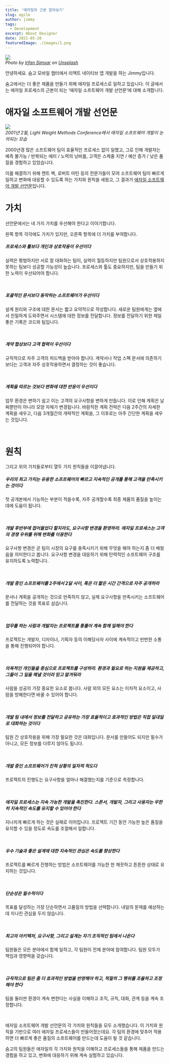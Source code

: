 ```yaml
---
title: '애자일의 근본 알아보기'
slug: agile
author: jimmy
tags:
  - Development
excerpt: About Designer
date: 2021-05-20
featuredImage: ./images/1.png
---
```


![](./images/1.jpeg)  
_Photo by <u>[Irfan Simsar](https://unsplash.com/@irfansimsar?utm_source=medium&utm_medium=referral)</u> on <u>[Unsplash](https://unsplash.com/?utm_source=medium&utm_medium=referral)</u>_

안녕하세요. 숨고 모바일 챕터에서 리액트 네이티브 앱 개발을 하는 Jimmy입니다.

숨고에서는 더 좋은 제품을 만들기 위해 애자일 프로세스로 일하고 있습니다. 이 글에서는 애자일 프로세스의 근본이 되는 ‘애자일 소프트웨어 개발 선언문’에 대해 소개합니다.

# 애자일 소프트웨어 개발 선언문

![](./images/2.jpeg)  
_2001년 2월, Light Weight Methods Conference에서 애자일 소프트웨어 개발이 논의되는 모습_

2000년경 많은 소프트웨어 팀이 효율적인 프로세스 없이 일했고, 그로 인해 개발자는 예측 불가능 / 반복되는 에러 / 노력의 낭비를, 고객은 스케줄 지연 / 예산 증가 / 낮은 품질을 경험하고 있었습니다.

이를 해결하기 위해 켄트 벡, 로버트 마틴 등의 전문가들이 모여 소프트웨어 팀이 빠르게 일하고 변화에 대응할 수 있도록 하는 가치와 원칙을 세웠고, 그 결과가 <u>[애자일 소프트웨어 개발 선언문](http://agilemanifesto.org/iso/ko/manifesto.html)</u>입니다.

# 가치

선언문에서는 네 가지 가치를 우선해야 한다고 이야기합니다.

왼쪽 항목 각각에도 가치가 있지만, 오른쪽 항목에 더 가치를 부여합니다.

##### 프로세스와 툴보다 개인과 상호작용이 우선이다

실력은 평범하지만 서로 잘 대화하는 팀이, 실력이 월등하지만 팀원으로서 상호작용하지 못하는 팀보다 성공할 가능성이 높습니다. 프로세스와 툴도 중요하지만, 팀을 만들기 위한 노력이 우선되어야 합니다.

<br>

##### 포괄적인 문서보다 동작하는 소프트웨어가 우선이다

설계 원리와 구조에 대한 문서는 짧고 요약적으로 작성합니다. 새로운 팀원에게는 옆에서 친밀하게 도와주면서 시스템에 대한 정보를 전달합니다. 정보를 전달하기 위한 제일 좋은 기록은 코드와 팀입니다.

<br>

##### 계약 협상보다 고객 협력이 우선이다

규칙적으로 자주 고객의 피드백을 받아야 합니다. 계약서나 작업 스펙 문서에 의존하기보다는 고객과 자주 상호작용하면서 결정하는 것이 좋습니다.

<br>

##### 계획을 따르는 것보다 변화에 대한 반응이 우선이다

업무 환경은 변하기 쉽고 이는 고객의 요구사항을 변하게 만듭니다. 이로 인해 계획은 날짜뿐만이 아니라 모양 자체가 변경됩니다. 바람직한 계획 전략은 다음 2주간의 자세한 계획을 세우고, 다음 3개월간의 개략적인 계획을, 그 이후로는 아주 간단한 계획을 세우는 것입니다.

<br>

# 원칙

그리고 위의 가치들로부터 열두 가지 원칙들을 이끌어냅니다.

##### 우리의 최고 가치는 유용한 소프트웨어의 빠르고 지속적인 공개를 통해 고객을 만족시키는 것이다

첫 공개본에서 기능하는 부분이 적을수록, 자주 공개할수록 최종 제품의 품질을 높이는 데에 도움이 됩니다.

<br>

##### 개발 후반부에 접어들었다 할지라도, 요구사항 변경을 환영하라. 애자일 프로세스는 고객의 경쟁 우위를 위해 변화를 이용한다

요구사항 변경은 곧 팀이 시장의 요구를 충족시키기 위해 무엇을 해야 하는지 좀 더 배웠음을 의미한다고 봅니다. 요구사항 변경을 대응하기 위해 탄력적인 소프트웨어 구조를 유지하도록 노력합니다.

<br>

##### 개발 중인 소프트웨어를 2주에서 2달 사이, 혹은 더 짧은 시간 간격으로 자주 공개하라

문서나 계획을 공개하는 것으로 만족하지 않고, 실제 요구사항을 만족시키는 소프트웨어를 전달하는 것을 목표로 삼습니다.

<br>

##### 업무를 하는 사람과 개발자는 프로젝트를 통틀어 계속 함께 일해야 한다

프로젝트는 개발자, 디자이너, 기획자 등의 이해당사자 사이에 계속적이고 빈번한 소통을 통해 진행되어야 합니다.

<br>

##### 의욕적인 개인들을 중심으로 프로젝트를 구성하라. 환경과 필요로 하는 지원을 제공하고, 그들이 그 일을 해낼 것이라 믿고 맡겨둬라

사람을 성공의 가장 중요한 요소로 봅니다. 사람 외의 모든 요소는 이차적 요소이고, 사람을 방해한다면 바꿀 수 있어야 합니다.

<br>

##### 개발 팀 내에서 정보를 전달하고 공유하는 가장 효율적이고 효과적인 방법은 직접 일대일로 대화하는 것이다

팀원 간 상호작용을 위해 가장 필요한 것은 대화입니다. 문서를 만들어도 되지만 필수가 아니고, 모든 정보를 다루지 않아도 됩니다.

<br>

##### 개발 중인 소프트웨어가 진척 상황의 일차적 척도다

프로젝트의 진행도는 요구사항을 얼마나 해결했는지를 기준으로 측정합니다.

<br>

##### 애자일 프로세스는 지속 가능한 개발을 촉진한다. 스폰서, 개발자, 그리고 사용자는 무한히 지속적인 속도를 유지할 수 있어야 한다

지나치게 빠르게 하는 것은 실패로 이어집니다. 프로젝트 기간 동안 가능한 높은 품질을 유지할 수 있을 정도로 속도를 조절해서 일합니다.

<br>

##### 우수 기술과 좋은 설계에 대한 지속적인 관심은 속도를 향상한다

프로젝트를 빠르게 진행하는 방법은 소프트웨어를 가능한 한 깨끗하고 튼튼한 상태로 유지하는 것입니다.

<br>

##### 단순성은 필수적이다

목표를 달성하는 가장 단순하면서 고품질의 방법을 선택합니다. 내일의 문제를 예상하는 데 지나친 관심을 두지 않습니다.

<br>

##### 최고의 아키텍처, 요구사항, 그리고 설계는 자기 조직적인 팀에서 나온다

팀원들은 모든 분야에서 함께 일하고, 각 팀원이 전체 분야에 참여합니다. 팀원 모두가 책임과 영향력을 갖습니다.

<br>

##### 규칙적으로 팀은 좀 더 효과적인 방법을 반영해야 하고, 적절히 그 행위를 조율하고 조정해야 한다

팀을 둘러싼 환경이 계속 변한다는 사실을 이해하고 조직, 규칙, 대화, 관계 등을 계속 조정합니다.

<br>

애자일 소프트웨어 개발 선언문의 각 가치와 원칙들을 모두 소개했습니다. 이 가치와 원칙을 기반으로 여러 애자일 프로세스들이 만들어졌는데요. 각 팀의 환경에 맞추어 적용하면 더 빠르게 좋은 품질의 소프트웨어를 만드는데 도움이 될 것 같습니다.

숨고의 팀원들은 애자일의 각 가치와 원칙을 이해하고 프로세스들을 통해 제품을 만드는 경험을 하고 있고, 변화에 대응하기 위해 계속 실험하고 있습니다.
